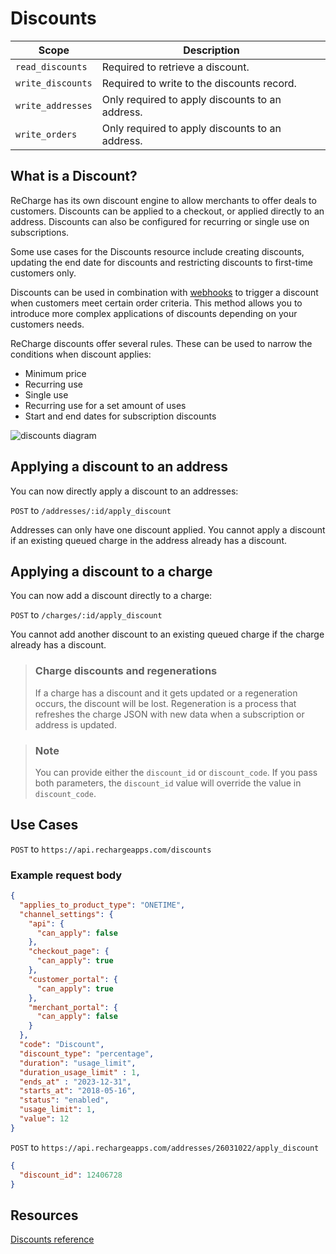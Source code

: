 # Discounts

|Scope|Description|
|-|-|
|`read_discounts`| Required to retrieve a discount.|
|`write_discounts`| Required to write to the discounts record.|
|`write_addresses`| Only required to apply discounts to an address.|
|`write_orders`| Only required to apply discounts to an address.|

## What is a Discount?
ReCharge has its own discount engine to allow merchants to offer deals to customers. Discounts can be applied to a checkout, or applied directly to an address. Discounts can also be configured for recurring or single use on subscriptions.

Some use cases for the Discounts resource include creating discounts, updating the end date for discounts and restricting discounts to first-time customers only.

Discounts can be used in combination with [webhooks](webhooks-overview.md) to trigger a discount when customers meet certain order criteria. This method allows you to introduce more complex applications of discounts depending on your customers needs.

ReCharge discounts offer several rules. These can be used to narrow the conditions when discount applies:

- Minimum price
- Recurring use
- Single use
- Recurring use for a set amount of uses
- Start and end dates for subscription discounts

![discounts diagram](assets/images/discounts-flow.png)

## Applying a discount to an address

You can now directly apply a discount to an addresses:

`POST` to `/addresses/:id/apply_discount`

Addresses can only have one discount applied. You cannot apply a discount if an existing queued charge in the address already has a discount.

## Applying a discount to a charge

You can now add a discount directly to a charge:

`POST` to `/charges/:id/apply_discount`

You cannot add another discount to an existing queued charge if the charge already has a discount.

<!-- theme: warning -->
> ### Charge discounts and regenerations
> If a charge has a discount and it gets updated or a regeneration occurs, the discount will be lost.
> Regeneration is a process that refreshes the charge JSON with new data when a subscription or address is updated.

> ### Note 
> You can provide either the `discount_id` or `discount_code`. If you pass both parameters, the `discount_id` value will override the value in `discount_code`.
## Use Cases

<!--
type: tab
title: Create a discount
-->

`POST` to `https://api.rechargeapps.com/discounts`

### Example request body

```json
{
  "applies_to_product_type": "ONETIME",
  "channel_settings": {
    "api": {
      "can_apply": false
    },
    "checkout_page": {
      "can_apply": true
    },
    "customer_portal": {
      "can_apply": true
    },
    "merchant_portal": {
      "can_apply": false
    }
  },  
  "code": "Discount",
  "discount_type": "percentage",
  "duration": "usage_limit",
  "duration_usage_limit" : 1,
  "ends_at" : "2023-12-31",
  "starts_at": "2018-05-16",
  "status": "enabled",
  "usage_limit": 1,
  "value": 12
}
```

<!--
type: tab
title: Apply a discount to an address
-->

`POST` to `https://api.rechargeapps.com/addresses/26031022/apply_discount`


```json
{
  "discount_id": 12406728
}
```

<!-- type: tab-end -->

## Resources
[Discounts reference](https://developer.rechargepayments.com/#discounts)
